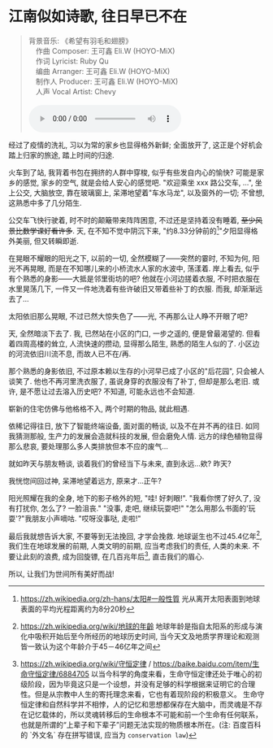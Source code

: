# 江南似如诗歌, 往日早已不在

<!-- > <iframe frameborder="no" border="0" marginwidth="0" marginheight="0" width=330 height=86 src="//music.163.com/outchain/player?type=2&id=2154102056&auto=0&
height=66"></iframe> -->

> 背景音乐:
> 《希望有羽毛和翅膀》<br>
> &emsp;作曲 Composer: 王可鑫 Eli.W (HOYO-MiX) <br>
> &emsp;作词 Lyricist: Ruby Qu <br>
> &emsp;编曲 Arranger: 王可鑫 Eli.W (HOYO-MiX) <br>
> &emsp;制作人 Producer: 王可鑫 Eli.W (HOYO-MiX) <br>
> &emsp;人声 Vocal Artist: Chevy <br>
> <br>
> <audio src="https://aka.lovemilk.top/res/files/BV1Hz421m7AH_cut.mp4" type="audio/mp4" oncontextmenu="return false;" controls controlslist="nodownload" loop></audio>

<!-- > <iframe src="//www.bilibili.com/blackboard/html5mobileplayer.html?autoplay=0&danmaku=0&hasMuteButton=0&hideCoverInfo=1&hideDanmakuButton=1&noFullScreenButton=1&aid=1204445882&bvid=BV1Tf421m7iW&cid=1540397448&p=1&t=6" scrolling="no" border="0" frameborder="no" framespacing="0" allowfullscreen="false" style="width: 200px; height: 100px;" align="center"></iframe> -->


经过了疫情的洗礼, 习以为常的家乡也显得格外新鲜; 全面放开了, 这正是个好机会踏上归家的旅途, 踏上时间的归途.

火车到了站, 我背着书包在拥挤的人群中穿梭, 似乎有些发自内心的愉快? 可能是家乡的感觉, 家乡的空气, 就是会给人安心的感觉吧. "欢迎乘坐 xxx 路公交车, ...", 坐上公交, 大脑放空, 靠在玻璃窗上, 呆滞地望着"车水马龙", 以及窗外的一切; 不曾想, 这熟悉中多了几分陌生.

公交车飞快行驶着, 时不时的颠簸带来阵阵困意, 不过还是坚持着没有睡着, ~~至少风景比数学课好看许多~~. 天, 在不知不觉中阴沉下来, "约8.33分钟前的[^theTimeOfSunlightToTheEarth]"夕阳显得格外美丽, 但又转瞬即逝.

在晃眼不耀眼的阳光之下, 以前的一切, 全然模糊了——突然的霎时, 不知为何, 阳光不再晃眼, 而是在不知哪儿来的小桥流水人家的水波中, 荡漾着. 岸上看去, 似乎有个熟悉的身影——大抵是邻里街坊的吧? 他就在小河边搓着衣服, 不时把衣服在水里晃荡几下, 一件又一件地洗着有些许破旧又带着些补丁的衣服. 而我, 却渐渐远去了...

太阳依旧那么晃眼, 不过已然大惊失色了——光, 不再那么让人睁不开眼了吧?

天, 全然暗淡下去了. 我, 已然站在小区的门口, 一步之遥的, 便是曾最渴望的. 但看着四周高楼的耸立, 人流快速的攒动, 显得那么陌生, 熟悉的陌生人似的了. 小区边的河流依旧川流不息, 而故人已不在/再.

那个熟悉的身影依旧, 不过原本赖以生存的小河早已成了小区的"后花园", 只会被人谈笑了. 他也不再河里洗衣服了, 虽说身穿的衣服没有了补丁, 但却是那么老旧. 或许, 是不愿让过去溶入历史吧? 不知道, 可能永远也不会知道.

崭新的住宅仿佛与他格格不入, 两个时期的物品, 就此相遇.

依稀记得往日, 放下了智能终端设备, 面对面的畅谈, 以及不在并不再的往日. 如同我猜测那般, 生产力的发展会造就科技的发展, 但会磨免人情. 远方的绿色植物显得那么悲哀, 要处理那么多人类排放但本不应的废气...

就如昨天与朋友畅谈, 谈着我们的曾经当下与未来, 直到永远...欸? 昨天?

我恍惚间回过神, 呆滞地望着远方, 原来才...正午?

阳光照耀在我的全身, 地下的影子格外的短, "哇! 好刺眼!". "我看你愣了好久了, 没有打扰你, 怎么了? 一脸沮丧." "没事, 走吧, 继续玩耍吧!" "怎么用那么书面的'玩耍'?"我朋友小声嘀咕. "哎呀没事哒, 走啦!"

最后我就想告诉大家, 不要等到无法挽回, 才学会挽救. 地球诞生也不过45.4亿年[^theBarthOfTheEarth], 我们生在地球发展的前期, 人类文明的前期, 应当考虑我们的责任, 人类的未来. 不要让此刻的浪费, 成为回旋镖, 在几百兆年后[^theConservationLawOfLife], 直击我们的眉心.

所以, 让我们为世间所有美好而战!

[^theTimeOfSunlightToTheEarth]: <https://zh.wikipedia.org/zh-hans/太阳#一般性質> 光从离开太阳表面到地球表面的平均光程距离约为8分20秒
[^theBarthOfTheEarth]: <https://zh.wikipedia.org/wiki/地球的年齡> 地球年龄是指自太阳系的形成与演化中吸积开始后至今所经历的地球历史时间, 当今天文及地质学界理论和观测皆一致认为这个年龄介于45－46亿年之间
[^theConservationLawOfLife]: <https://zh.wikipedia.org/wiki/守恒定律> / <https://baike.baidu.com/item/生命守恒定律/6884705> 以当今科学的角度来看，生命守恒定律还处于唯心的初级阶段，因为毕竟这只是一个设想，并没有足够的科学根据来证明它的合理性。但是从宗教中人生的寄托理念来看，它也有着现阶段的积极意义。
生命守恒定律和自然科学并不相悖，人的记忆和思想都保存在大脑中，而灵魂是不存在记忆载体的，所以灵魂转移后的生命根本不可能和前一个生命有任何联系，也就是所谓的“上辈子和下辈子”问题无法实现的物质根本所在。(注: 百度百科的 \`外文名\` 存在拼写错误, 应当为 `conservation law`)
